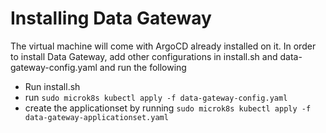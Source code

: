 # Installing Data Gateway
The virtual machine will come with ArgoCD already installed on it. In order to install Data Gateway, add other configurations in install.sh and data-gateway-config.yaml and run the following
- Run install.sh
- run `sudo microk8s kubectl apply -f data-gateway-config.yaml`
- create the applicationset by running `sudo microk8s kubectl apply -f data-gateway-applicationset.yaml` 
